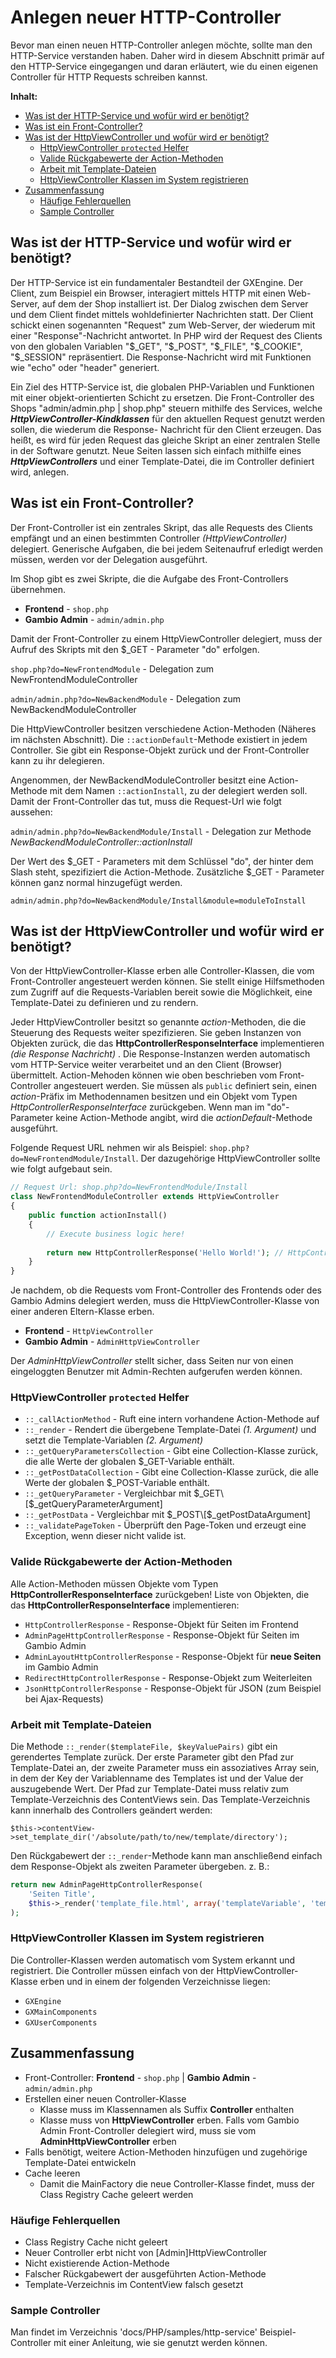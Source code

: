 # Anlegen neuer HTTP-Controller

Bevor man einen neuen HTTP-Controller anlegen möchte, sollte man den HTTP-Service verstanden haben. Daher wird in
diesem Abschnitt primär auf den HTTP-Service eingegangen und daran erläutert, wie du einen eigenen Controller für
HTTP Requests schreiben kannst.


**Inhalt:**

* <a href="#Was ist der HTTP-Service und wofür wird er benötigt? ">Was ist der HTTP-Service und wofür wird er benötigt? </a>
* <a href="#Was ist ein Front-Controller?">Was ist ein Front-Controller?</a>
* <a href="#Was ist der HttpViewController und wofür wird er benötigt?">Was ist der HttpViewController und wofür wird er benötigt?</a>
    * <a href="#HttpViewController `protected` Helfer">HttpViewController `protected` Helfer</a>
    * <a href="#Valide Rückgabewerte der Action-Methoden">Valide Rückgabewerte der Action-Methoden</a>
    * <a href="#Arbeit mit Template-Dateien">Arbeit mit Template-Dateien</a>
    * <a href="#HttpViewController Klassen im System registrieren">HttpViewController Klassen im System registrieren</a>
* <a href="#Zusammenfassung">Zusammenfassung</a>
    * <a href="#Häufige Fehlerquellen">Häufige Fehlerquellen</a>
    * <a href="#Sample Controller">Sample Controller</a>


## <a name="Was ist der HTTP-Service und wofür wird er benötigt? "></a>Was ist der HTTP-Service und wofür wird er benötigt? 

Der HTTP-Service ist ein fundamentaler Bestandteil der GXEngine. Der Client, zum Beispiel ein Browser, interagiert 
mittels HTTP mit einen Web-Server, auf dem der Shop installiert ist. Der Dialog zwischen dem Server und dem Client 
findet mittels wohldefinierter Nachrichten statt. Der Client schickt einen sogenannten "Request" zum Web-Server, der 
wiederum mit einer "Response"-Nachricht antwortet. 
In PHP wird der Request des Clients von den globalen Variablen "$_GET", "$_POST", "$_FILE", "$_COOKIE", "$_SESSION"
 repräsentiert. Die Response-Nachricht wird mit Funktionen wie "echo" oder "header" generiert. 

Ein Ziel des HTTP-Service ist, die globalen PHP-Variablen und Funktionen mit einer objekt-orientierten Schicht zu 
ersetzen. Die Front-Controller des Shops "admin/admin.php | shop.php" steuern mithilfe des Services, welche
***HttpViewController-Kindklassen*** für den aktuellen Request genutzt werden sollen, die wiederum die Response-
Nachricht für den Client erzeugen. Das heißt, es wird für jeden Request das gleiche Skript an einer zentralen Stelle 
in der Software genutzt. Neue Seiten lassen sich einfach mithilfe eines ***HttpViewControllers*** und einer
Template-Datei, die im Controller definiert wird, anlegen.


## <a name="Was ist ein Front-Controller?"></a>Was ist ein Front-Controller?

Der Front-Controller ist ein zentrales Skript, das alle Requests des Clients empfängt und an einen bestimmten 
Controller *(HttpViewController)* delegiert. Generische Aufgaben, die bei jedem Seitenaufruf erledigt werden müssen,
werden vor der Delegation ausgeführt. 

Im Shop gibt es zwei Skripte, die die Aufgabe des Front-Controllers übernehmen.

- **Frontend** - `shop.php`
- **Gambio Admin** - `admin/admin.php`

Damit der Front-Controller zu einem HttpViewController delegiert, muss der Aufruf des Skripts mit den $_GET - Parameter
"do" erfolgen.

`shop.php?do=NewFrontendModule` - Delegation zum NewFrontendModuleController

`admin/admin.php?do=NewBackendModule` - Delegation zum NewBackendModuleController

Die HttpViewController besitzen verschiedene Action-Methoden (Näheres im nächsten Abschnitt). 
Die `::actionDefault`-Methode existiert in jedem Controller. Sie gibt ein Response-Objekt zurück und
der Front-Controller kann zu ihr delegieren. 

Angenommen, der NewBackendModuleController besitzt eine Action-Methode mit dem Namen `::actionInstall`, zu der delegiert 
werden soll. Damit der Front-Controller das tut, muss die Request-Url wie folgt aussehen:

`admin/admin.php?do=NewBackendModule/Install` - Delegation zur Methode *NewBackendModuleController::actionInstall*

Der Wert des $_GET - Parameters mit dem Schlüssel "do", der hinter dem Slash steht, spezifiziert die Action-Methode. 
Zusätzliche $_GET - Parameter können ganz normal hinzugefügt werden. 

`admin/admin.php?do=NewBackendModule/Install&module=moduleToInstall`


## <a name="Was ist der HttpViewController und wofür wird er benötigt?"></a>Was ist der HttpViewController und wofür wird er benötigt?

Von der HttpViewController-Klasse erben alle Controller-Klassen, die vom Front-Controller angesteuert werden können. 
Sie stellt einige Hilfsmethoden zum Zugriff auf die Requests-Variablen bereit sowie die Möglichkeit, eine Template-Datei
zu definieren und zu rendern.

Jeder HttpViewController besitzt so genannte *action*-Methoden, die die Steuerung des Requests weiter spezifizieren. 
Sie geben Instanzen von Objekten zurück, die das **HttpControllerResponseInterface** implementieren *(die Response
Nachricht)* . Die Response-Instanzen werden automatisch vom HTTP-Service weiter verarbeitet und an den Client
(Browser) übermittelt.  Action-Mehoden können wie oben beschrieben vom Front-Controller angesteuert werden. Sie müssen
als `public` definiert sein, einen *action*-Präfix im Methodennamen besitzen und ein Objekt vom Typen
*HttpControllerResponseInterface* zurückgeben. Wenn man im "do"-Parameter keine Action-Methode angibt, wird die
*actionDefault*-Methode ausgeführt. 

Folgende Request URL nehmen wir als Beispiel: `shop.php?do=NewFrontendModule/Install`. 
Der dazugehörige HttpViewController sollte wie folgt aufgebaut sein.

```php
// Request Url: shop.php?do=NewFrontendModule/Install
class NewFrontendModuleController extends HttpViewController
{
	public function actionInstall()
	{
		// Execute business logic here!
		
		return new HttpControllerResponse('Hello World!'); // HttpControllerResponseInterface
	}
}
```

Je nachdem, ob die Requests vom Front-Controller des Frontends oder des Gambio Admins delegiert werden, muss die
HttpViewController-Klasse von einer anderen Eltern-Klasse erben.

* **Frontend** - `HttpViewController`
* **Gambio Admin** - `AdminHttpViewController`

Der *AdminHttpViewController* stellt sicher, dass Seiten nur von einen eingeloggten Benutzer mit Admin-Rechten 
aufgerufen werden können. 


### <a name="HttpViewController `protected` Helfer"></a>HttpViewController `protected` Helfer

* `::_callActionMethod` - Ruft eine intern vorhandene Action-Methode auf
* `::_render` - Rendert die übergebene Template-Datei *(1. Argument)* und setzt die Template-Variablen *(2. Argument)*
* `::_getQueryParametersCollection` - Gibt eine Collection-Klasse zurück, die alle Werte der globalen $_GET-Variable enthält.
* `::_getPostDataCollection` - Gibt eine Collection-Klasse zurück, die alle Werte der globalen $_POST-Variable enthält.
* `::_getQueryParameter` - Vergleichbar mit $_GET\[$_getQueryParameterArgument\]
* `::_getPostData` - Vergleichbar mit $_POST\[$_getPostDataArgument\]
* `::_validatePageToken` - Überprüft den Page-Token und erzeugt eine Exception, wenn dieser nicht valide ist.


### <a name="Valide Rückgabewerte der Action-Methoden"></a>Valide Rückgabewerte der Action-Methoden
Alle Action-Methoden müssen Objekte vom Typen **HttpControllerResponseInterface** zurückgeben! Liste von Objekten, die
das **HttpControllerResponseInterface** implementieren:

* `HttpControllerResponse` - Response-Objekt für Seiten im Frontend
* `AdminPageHttpControllerResponse` - Response-Objekt für Seiten im Gambio Admin
* `AdminLayoutHttpControllerResponse` - Response-Objekt für **neue Seiten** im Gambio Admin
* `RedirectHttpControllerResponse` - Response-Objekt zum Weiterleiten
* `JsonHttpControllerResponse` - Response-Objekt für JSON (zum Beispiel bei Ajax-Requests)


### <a name="Arbeit mit Template-Dateien"></a>Arbeit mit Template-Dateien

Die Methode `::_render($templateFile, $keyValuePairs)` gibt ein gerendertes Template zurück. Der erste Parameter gibt
den Pfad zur Template-Datei an, der zweite Parameter muss ein assoziatives Array sein, in dem der Key der Variablenname
des Templates ist und der Value der auszugebende Wert. Der Pfad zur Template-Datei muss relativ zum Template-Verzeichnis
des ContentViews sein. Das Template-Verzeichnis kann innerhalb des Controllers geändert werden:

`$this->contentView->set_template_dir('/absolute/path/to/new/template/directory');`

Den Rückgabewert der `::_render`-Methode kann man anschließend einfach dem Response-Objekt als zweiten Parameter 
übergeben. z. B.:

```php
return new AdminPageHttpControllerResponse(
	'Seiten Title', 
	$this->_render('template_file.html', array('templateVariable', 'templateValue'))
);
```


### <a name="HttpViewController Klassen im System registrieren"></a>HttpViewController Klassen im System registrieren

Die Controller-Klassen werden automatisch vom System erkannt und registriert. Die Controller müssen einfach von der 
HttpViewController-Klasse erben und in einem der folgenden Verzeichnisse liegen: 

* `GXEngine`
* `GXMainComponents`
* `GXUserComponents`


## <a name="Zusammenfassung"></a>Zusammenfassung

* Front-Controller: **Frontend** - `shop.php` | **Gambio Admin** - `admin/admin.php`
* Erstellen einer neuen Controller-Klasse
	* Klasse muss im Klassennamen als Suffix **Controller** enthalten
	* Klasse muss von **HttpViewController** erben. Falls vom Gambio Admin Front-Controller delegiert wird, muss sie
	  vom **AdminHttpViewController** erben
* Falls benötigt, weitere Action-Methoden hinzufügen und zugehörige Template-Datei entwickeln
* Cache leeren
	* Damit die MainFactory die neue Controller-Klasse findet, muss der Class Registry Cache geleert werden


### <a name="Häufige Fehlerquellen"></a>Häufige Fehlerquellen

* Class Registry Cache nicht geleert
* Neuer Controller erbt nicht von \[Admin\]HttpViewController
* Nicht existierende Action-Methode
* Falscher Rückgabewert der ausgeführten Action-Methode
* Template-Verzeichnis im ContentView falsch gesetzt

### <a name="Sample Controller"></a>Sample Controller

Man findet im Verzeichnis 'docs/PHP/samples/http-service' Beispiel-Controller mit einer Anleitung, wie sie genutzt 
werden können.